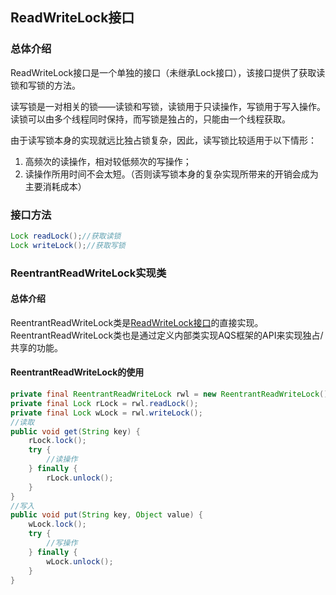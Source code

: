 ## ReadWriteLock接口

### 总体介绍

ReadWriteLock接口是一个单独的接口（未继承Lock接口），该接口提供了获取读锁和写锁的方法。

读写锁是一对相关的锁——读锁和写锁，读锁用于只读操作，写锁用于写入操作。读锁可以由多个线程同时保持，而写锁是独占的，只能由一个线程获取。

由于读写锁本身的实现就远比独占锁复杂，因此，读写锁比较适用于以下情形：

1. 高频次的读操作，相对较低频次的写操作；
2. 读操作所用时间不会太短。（否则读写锁本身的复杂实现所带来的开销会成为主要消耗成本）

### 接口方法

```java
Lock readLock();//获取读锁
Lock writeLock();//获取写锁
```



### ReentrantReadWriteLock实现类

#### 总体介绍

ReentrantReadWriteLock类是[ReadWriteLock接口](https://segmentfault.com/a/1190000015562196#articleHeader6)的直接实现。ReentrantReadWriteLock类也是通过定义内部类实现AQS框架的API来实现独占/共享的功能。

#### ReentrantReadWriteLock的使用

```java
private final ReentrantReadWriteLock rwl = new ReentrantReadWriteLock();
private final Lock rLock = rwl.readLock();
private final Lock wLock = rwl.writeLock();
//读取
public void get(String key) {
    rLock.lock();
    try {
        //读操作
    } finally {
        rLock.unlock();
    }
}
//写入
public void put(String key, Object value) {
    wLock.lock();
    try {
        //写操作
    } finally {
        wLock.unlock();
    }
}
```

